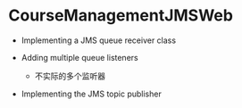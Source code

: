 # CourseManagementJMSWeb
* Implementing a JMS queue receiver class
* Adding multiple queue listeners

    - 不实际的多个监听器
* Implementing the JMS topic publisher
